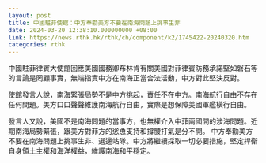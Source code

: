 ```yaml
---
layout: post
title: 中國駐菲使館：中方奉勸美方不要在南海問題上挑事生非
date: 2024-03-20 12:38:10.000000000 +08:00
link: https://news.rthk.hk/rthk/ch/component/k2/1745422-20240320.htm
categories: rthk
---
```


中國駐菲律賓大使館回應美國國務卿布林肯有關美國對菲律賓防務承諾堅如磐石等的言論是罔顧事實，無端指責中方在南海正當合法活動，中方對此堅決反對。

使館發言人說，南海緊張局勢不是中方挑起，責任不在中方。南海航行自由不存在任何問題。美方口口聲聲維護南海航行自由，實際是想保障美國軍艦橫行自由。

發言人又說，美國不是南海問題的當事方，也無權介入中菲兩國間的涉海問題。近期南海局勢緊張，跟美方對菲方的慫恿支持和撐腰打氣是分不開。 中方奉勸美方不要在南海問題上挑事生非、選邊站隊。中方將繼續採取一切必要措施，堅定捍衛自身領土主權和海洋權益，維護南海和平穩定。
